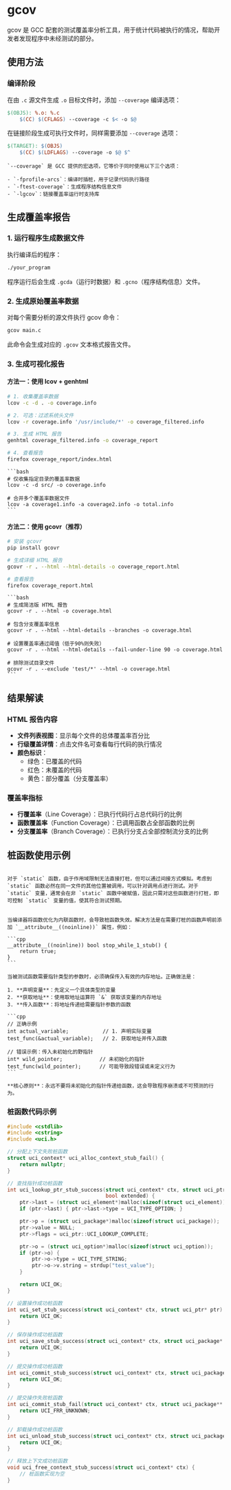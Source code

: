 # gcov

gcov 是 GCC 配套的测试覆盖率分析工具，用于统计代码被执行的情况，帮助开发者发现程序中未经测试的部分。

## 使用方法

### 编译阶段

在由 `.c` 源文件生成 `.o` 目标文件时，添加 `--coverage` 编译选项：

```makefile
$(OBJS): %.o: %.c
	$(CC) $(CFLAGS) --coverage -c $< -o $@
```

在链接阶段生成可执行文件时，同样需要添加 `--coverage` 选项：

```makefile
$(TARGET): $(OBJS)
	$(CC) $(LDFLAGS) --coverage -o $@ $^
```

```{note}
`--coverage` 是 GCC 提供的宏选项，它等价于同时使用以下三个选项：

- `-fprofile-arcs`：编译时插桩，用于记录代码执行路径
- `-ftest-coverage`：生成程序结构信息文件
- `-lgcov`：链接覆盖率运行时支持库
```

## 生成覆盖率报告

### 1. 运行程序生成数据文件

执行编译后的程序：

```bash
./your_program
```

程序运行后会生成 `.gcda`（运行时数据）和 `.gcno`（程序结构信息）文件。

### 2. 生成原始覆盖率数据

对每个需要分析的源文件执行 gcov 命令：

```bash
gcov main.c
```

此命令会生成对应的 `.gcov` 文本格式报告文件。

### 3. 生成可视化报告

#### 方法一：使用 lcov + genhtml

```bash
# 1. 收集覆盖率数据
lcov -c -d . -o coverage.info

# 2. 可选：过滤系统头文件
lcov -r coverage.info '/usr/include/*' -o coverage_filtered.info

# 3. 生成 HTML 报告
genhtml coverage_filtered.info -o coverage_report

# 4. 查看报告
firefox coverage_report/index.html
```

````{dropdown} lcov 常用参数
```bash
# 仅收集指定目录的覆盖率数据
lcov -c -d src/ -o coverage.info

# 合并多个覆盖率数据文件
lcov -a coverage1.info -a coverage2.info -o total.info
```
````

#### 方法二：使用 gcovr（推荐）

```bash
# 安装 gcovr
pip install gcovr

# 生成详细 HTML 报告
gcovr -r . --html --html-details -o coverage_report.html

# 查看报告
firefox coverage_report.html
```

````{dropdown} gcovr 常用参数
```bash
# 生成简洁版 HTML 报告
gcovr -r . --html -o coverage.html

# 包含分支覆盖率信息
gcovr -r . --html --html-details --branches -o coverage.html

# 设置覆盖率通过阈值（低于90%则失败）
gcovr -r . --html --html-details --fail-under-line 90 -o coverage.html

# 排除测试目录文件
gcovr -r . --exclude 'test/*' --html -o coverage.html
```
````

## 结果解读

### HTML 报告内容

- **文件列表视图**：显示每个文件的总体覆盖率百分比
- **行级覆盖详情**：点击文件名可查看每行代码的执行情况
- **颜色标识**：
  - 绿色：已覆盖的代码
  - 红色：未覆盖的代码
  - 黄色：部分覆盖（分支覆盖率）

### 覆盖率指标

- **行覆盖率**（Line Coverage）：已执行代码行占总代码行的比例
- **函数覆盖率**（Function Coverage）：已调用函数占全部函数的比例
- **分支覆盖率**（Branch Coverage）：已执行分支占全部控制流分支的比例

## 桩函数使用示例

```{admonition} 如何对 static 函数或变量进行打桩？

对于 `static` 函数，由于作用域限制无法直接打桩，但可以通过间接方式模拟。考虑到 `static` 函数必然在同一文件的其他位置被调用，可以针对调用点进行测试。对于 `static` 变量，通常会在非 `static` 函数中被赋值，因此只需对这些函数进行打桩，即可控制 `static` 变量的值，使其符合测试预期。

```

````{admonition} 桩函数不生效的解决方案

当编译器将函数优化为内联函数时，会导致桩函数失效。解决方法是在需要打桩的函数声明前添加 `__attribute__((noinline))` 属性，例如：

```cpp
__attribute__((noinline)) bool stop_while_1_stub() {
    return true;
}
```
````

````{admonition} qemu: uncaught target signal 11 (Segmentation fault) - core dumped
当被测试函数需要指针类型的参数时，必须确保传入有效的内存地址。正确做法是：

1. **声明变量**：先定义一个具体类型的变量
2. **获取地址**：使用取地址运算符 `&` 获取该变量的内存地址
3. **传入函数**：将地址传递给需要指针参数的函数

```cpp
// 正确示例
int actual_variable;           // 1. 声明实际变量
test_func(&actual_variable);   // 2. 获取地址并传入函数

// 错误示例：传入未初始化的野指针
int* wild_pointer;            // 未初始化的指针
test_func(wild_pointer);      // 可能导致段错误或未定义行为
```

**核心原则**：永远不要将未初始化的指针传递给函数，这会导致程序崩溃或不可预测的行为。
````

### 桩函数代码示例

```cpp
#include <cstdlib>
#include <cstring>
#include <uci.h>

// 分配上下文失败桩函数
struct uci_context* uci_alloc_context_stub_fail() {
    return nullptr;
}

// 查找指针成功桩函数
int uci_lookup_ptr_stub_success(struct uci_context* ctx, struct uci_ptr* ptr, char* str,
                                bool extended) {
    ptr->last = (struct uci_element*)malloc(sizeof(struct uci_element));
    if (ptr->last) { ptr->last->type = UCI_TYPE_OPTION; }

    ptr->p = (struct uci_package*)malloc(sizeof(struct uci_package));
    ptr->value = NULL;
    ptr->flags = uci_ptr::UCI_LOOKUP_COMPLETE;

    ptr->o = (struct uci_option*)malloc(sizeof(struct uci_option));
    if (ptr->o) {
        ptr->o->type = UCI_TYPE_STRING;
        ptr->o->v.string = strdup("test_value");
    }

    return UCI_OK;
}

// 设置操作成功桩函数
int uci_set_stub_success(struct uci_context* ctx, struct uci_ptr* ptr) {
    return UCI_OK;
}

// 保存操作成功桩函数
int uci_save_stub_success(struct uci_context* ctx, struct uci_package* p) {
    return UCI_OK;
}

// 提交操作成功桩函数
int uci_commit_stub_success(struct uci_context* ctx, struct uci_package** p, bool overwrite) {
    return UCI_OK;
}

// 提交操作失败桩函数
int uci_commit_stub_fail(struct uci_context* ctx, struct uci_package** p, bool overwrite) {
    return UCI_FRR_UNKNOWN;
}

// 卸载操作成功桩函数
int uci_unload_stub_success(struct uci_context* ctx, struct uci_package* p) {
    return UCI_OK;
}

// 释放上下文成功桩函数
void uci_free_context_stub_success(struct uci_context* ctx) {
    // 桩函数实现为空
}
```
